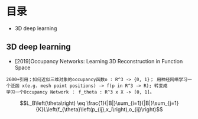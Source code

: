 # 目录
- 3D deep learning
## 3D deep learning
- [2019]Occupancy Networks: Learning 3D Reconstruction in Function Space
```
2600+引用；如何近似三维对象的occupancy函数o : R^3 -> {0, 1}； 用神经网络学习一个泛函 x(e.g. mesh point positions) -> f(p in R^3 -> R); 转变成
学习一个Occupancy Network ： f_theta : R^3 x X -> [0, 1]。
```
$$L_B\left(\theta\right) \eq \frac{1}{|B|}\sum_{i=1}{|B|}\sum_{j=1}{K}L\left(f_{\theta}\left(p_{ij},x_i\right),o_{ij}\right)$$
